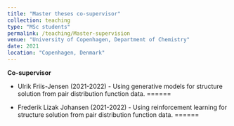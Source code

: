 ```yaml
---
title: "Master theses co-supervisor"
collection: teaching
type: "MSc students"
permalink: /teaching/Master-supervision
venue: "University of Copenhagen, Department of Chemistry"
date: 2021
location: "Copenhagen, Denmark"
---
```


**Co-supervisor**

* Ulrik Friis-Jensen (2021-2022) - Using generative models for structure solution from pair distribution function data. 
======

* Frederik Lizak Johansen (2021-2022) - Using reinforcement learning for structure solution from pair distribution function data.
======


